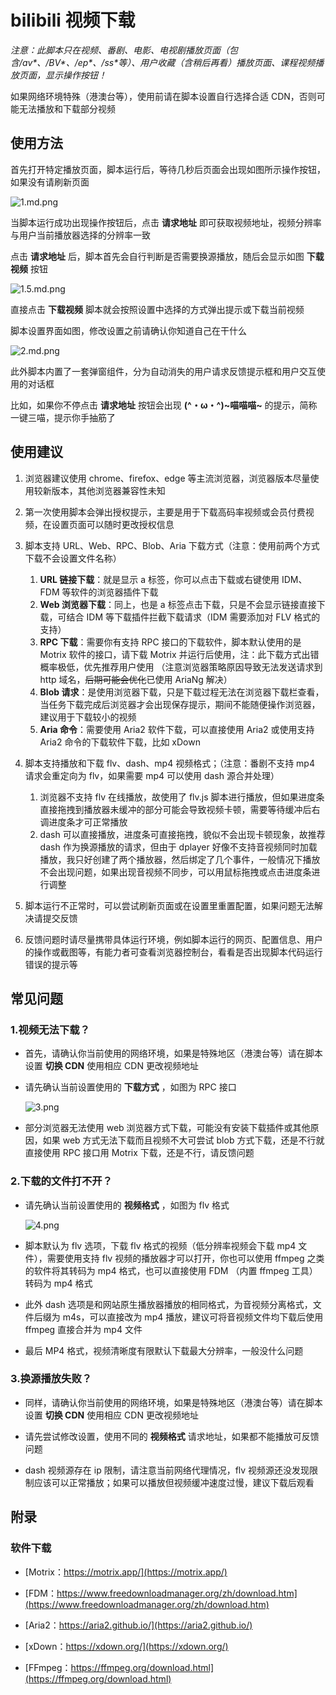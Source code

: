 # bilibili 视频下载

_注意：此脚本只在视频、番剧、电影、电视剧播放页面（包含/av\*、/BV\*、/ep\*、/ss\*等）、用户收藏（含稍后再看）播放页面、课程视频播放页面，显示操作按钮！_

如果网络环境特殊（港澳台等），使用前请在脚本设置自行选择合适 CDN，否则可能无法播放和下载部分视频

## 使用方法

首先打开特定播放页面，脚本运行后，等待几秒后页面会出现如图所示操作按钮，如果没有请刷新页面

![1.md.png](https://img.injahow.com/images/2021/08/20/1.md.png)

当脚本运行成功出现操作按钮后，点击 **请求地址** 即可获取视频地址，视频分辨率与用户当前播放器选择的分辨率一致

点击 **请求地址** 后，脚本首先会自行判断是否需要换源播放，随后会显示如图 **下载视频** 按钮

![1.5.md.png](https://img.injahow.com/images/2021/08/20/1.5.md.png)

直接点击 **下载视频** 脚本就会按照设置中选择的方式弹出提示或下载当前视频

脚本设置界面如图，修改设置之前请确认你知道自己在干什么

![2.md.png](https://img.injahow.com/images/2021/08/13/2.md.png)

此外脚本内置了一套弹窗组件，分为自动消失的用户请求反馈提示框和用户交互使用的对话框

比如，如果你不停点击 **请求地址** 按钮会出现 **(^・ω・^)~喵喵喵~** 的提示，简称一键三喵，提示你手抽筋了

## 使用建议

1. 浏览器建议使用 chrome、firefox、edge 等主流浏览器，浏览器版本尽量使用较新版本，其他浏览器兼容性未知

2. 第一次使用脚本会弹出授权提示，主要是用于下载高码率视频或会员付费视频，在设置页面可以随时更改授权信息

3. 脚本支持 URL、Web、RPC、Blob、Aria 下载方式（注意：使用前两个方式下载不会设置文件名称）

   1. **URL 链接下载**：就是显示 a 标签，你可以点击下载或右键使用 IDM、FDM 等软件的浏览器插件下载
   2. **Web 浏览器下载**：同上，也是 a 标签点击下载，只是不会显示链接直接下载，可结合 IDM 等下载插件拦截下载请求（IDM 需要添加对 FLV 格式的支持）
   3. **RPC 下载**：需要你有支持 RPC 接口的下载软件，脚本默认使用的是 Motrix 软件的接口，请下载 Motrix 并运行后使用，注：此下载方式出错概率极低，优先推荐用户使用 （注意浏览器策略原因导致无法发送请求到 http 域名，~~后期可能会优化~~已使用 AriaNg 解决）
   4. **Blob 请求**：是使用浏览器下载，只是下载过程无法在浏览器下载栏查看，当任务下载完成后浏览器才会出现保存提示，期间不能随便操作浏览器，建议用于下载较小的视频
   5. **Aria 命令**：需要使用 Aria2 软件下载，可以直接使用 Aria2 或使用支持 Aria2 命令的下载软件下载，比如 xDown

4. 脚本支持播放和下载 flv、dash、mp4 视频格式；（注意：番剧不支持 mp4 请求会重定向为 flv，如果需要 mp4 可以使用 dash 源合并处理）

   1. 浏览器不支持 flv 在线播放，故使用了 flv.js 脚本进行播放，但如果进度条直接拖拽到播放器未缓冲的部分可能会导致视频卡顿，需要等待缓冲后右调进度条才可正常播放
   2. dash 可以直接播放，进度条可直接拖拽，貌似不会出现卡顿现象，故推荐 dash 作为换源播放的请求，但由于 dplayer 好像不支持音视频同时加载播放，我只好创建了两个播放器，然后绑定了几个事件，一般情况下播放不会出现问题，如果出现音视频不同步，可以用鼠标拖拽或点击进度条进行调整

5. 脚本运行不正常时，可以尝试刷新页面或在设置里重置配置，如果问题无法解决请提交反馈

6. 反馈问题时请尽量携带具体运行环境，例如脚本运行的网页、配置信息、用户的操作或截图等，有能力者可查看浏览器控制台，看看是否出现脚本代码运行错误的提示等

## 常见问题

### 1.视频无法下载？

- 首先，请确认你当前使用的网络环境，如果是特殊地区（港澳台等）请在脚本设置 **切换 CDN** 使用相应 CDN 更改视频地址

- 请先确认当前设置使用的 **下载方式** ，如图为 RPC 接口

  ![3.png](https://img.injahow.com/images/2021/08/13/3.png)

- 部分浏览器无法使用 web 浏览器方式下载，可能没有安装下载插件或其他原因，如果 web 方式无法下载而且视频不大可尝试 blob 方式下载，还是不行就直接使用 RPC 接口用 Motrix 下载，还是不行，请反馈问题

### 2.下载的文件打不开？

- 请先确认当前设置使用的 **视频格式** ，如图为 flv 格式

  ![4.png](https://img.injahow.com/images/2021/08/13/4.png)

- 脚本默认为 flv 选项，下载 flv 格式的视频（低分辨率视频会下载 mp4 文件），需要使用支持 flv 视频的播放器才可以打开，你也可以使用 ffmpeg 之类的软件将其转码为 mp4 格式，也可以直接使用 FDM （内置 ffmpeg 工具）转码为 mp4 格式

- 此外 dash 选项是和网站原生播放器播放的相同格式，为音视频分离格式，文件后缀为 m4s，可以直接改为 mp4 播放，建议可将音视频文件均下载后使用 ffmpeg 直接合并为 mp4 文件

- 最后 MP4 格式，视频清晰度有限默认下载最大分辨率，一般没什么问题

### 3.换源播放失败？

- 同样，请确认你当前使用的网络环境，如果是特殊地区（港澳台等）请在脚本设置 **切换 CDN** 使用相应 CDN 更改视频地址

- 请先尝试修改设置，使用不同的 **视频格式** 请求地址，如果都不能播放可反馈问题

- dash 视频源存在 ip 限制，请注意当前网络代理情况，flv 视频源还没发现限制应该可以正常播放；如果可以播放但视频缓冲速度过慢，建议下载后观看

## 附录

### 软件下载

- [Motrix：https://motrix.app/](https://motrix.app/)

- [FDM：https://www.freedownloadmanager.org/zh/download.htm](https://www.freedownloadmanager.org/zh/download.htm)

- [Aria2：https://aria2.github.io/](https://aria2.github.io/)

- [xDown：https://xdown.org/](https://xdown.org/)

- [FFmpeg：https://ffmpeg.org/download.html](https://ffmpeg.org/download.html)
